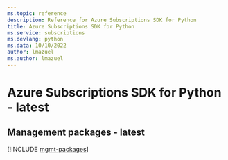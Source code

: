 ```yaml
---
ms.topic: reference
description: Reference for Azure Subscriptions SDK for Python
title: Azure Subscriptions SDK for Python
ms.service: subscriptions
ms.devlang: python
ms.data: 10/10/2022
author: lmazuel
ms.author: lmazuel
---
```

# Azure Subscriptions SDK for Python - latest

## Management packages - latest
[!INCLUDE [mgmt-packages](subscriptions-mgmt-index.md)]